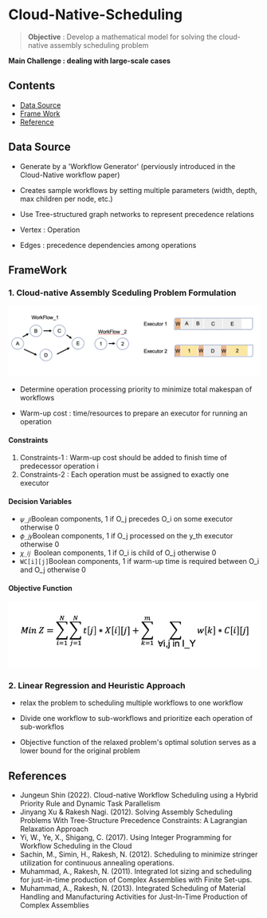 # Cloud-Native-Scheduling

> **Objective** : Develop a mathematical model for solving the cloud-native assembly scheduling problem 

**Main Challenge : dealing with large-scale cases**

## Contents

- [Data Source](https://github.com/aliciahan1102/Cloud-Native-Scheduling#data-sources)
- [Frame Work](https://github.com/aliciahan1102/Cloud-Native-Scheduling#framework)
- [Reference](https://github.com/aliciahan1102/Cloud-Native-Scheduling#references)



## Data Source 

* Generate by a 'Workflow Generator' (perviously introduced in the Cloud-Native workflow paper)

- Creates sample workflows by setting multiple parameters (width, depth, max children per node, etc.)
- Use Tree-structured graph networks to represent precedence relations 

- Vertex : Operation 
- Edges : precedence dependencies among operations 

## FrameWork 

### 1. Cloud-native Assembly Sceduling Problem Formulation

![Framework](./img/workflow.png)

* Determine operation processing priority to minimize total makespan of workflows 

* Warm-up cost : time/resources to prepare an executor for running an operation 

#### Constraints 

1. Constraints-1 : Warm-up cost should be added to finish time of predecessor operation i 
2. Constraints-2 : Each operation must be assigned to exactly one executor 

#### Decision Variables 

* ``𝜓_𝑗𝑖``Boolean components, 1 if O_j precedes O_i on some executor otherwise 0 
* ``𝜙_𝑗𝑦``Boolean components, 1 if O_j processed on the y_th executor otherwise 0 
* ``𝜒_𝑖𝑗 ``Boolean components, 1 if O_i is child of O_j otherwise 0 
* ``WC[i][j]``Boolean components, 1 if warm-up time is required between O_i and O_j otherwise 0

#### Objective Function
![Objective Function](./img/objective_function.png)

### 2. Linear Regression and Heuristic Approach 

* relax the problem to scheduling multiple workflows to one workflow
* Divide one workflow to sub-workflows and prioritize each operation of sub-workflos

* Objective function of the relaxed problem's optimal solution serves as a lower bound for the original problem



## References
* Jungeun Shin (2022). Cloud-native Workflow Scheduling using a Hybrid Priority Rule and Dynamic Task Parallelism
* Jinyang Xu & Rakesh Nagi. (2012). Solving Assembly Scheduling Problems With Tree-Structure Precedence Constraints: A Lagrangian Relaxation Approach
* Yi, W., Ye, X., Shigang, C. (2017). Using Integer Programming for Workflow Scheduling in the Cloud
* Sachin, M., Simin, H., Rakesh, N. (2012). Scheduling to minimize stringer utilization for continuous annealing operations.
* Muhammad, A., Rakesh, N. (2011). Integrated lot sizing and scheduling for just-in-time production of Complex Assemblies with Finite Set-ups.
* Muhammad, A., Rakesh, N. (2013). Integrated Scheduling of Material Handling and Manufacturing Activities for Just-In-Time Production of Complex Assemblies

